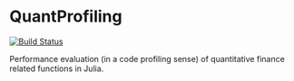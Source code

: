# QuantProfiling

[![Build Status](https://travis-ci.org/multidis/QuantProfiling.jl.svg?branch=master)](https://travis-ci.org/multidis/QuantProfiling.jl)

Performance evaluation (in a code profiling sense) of quantitative finance related functions in Julia.
